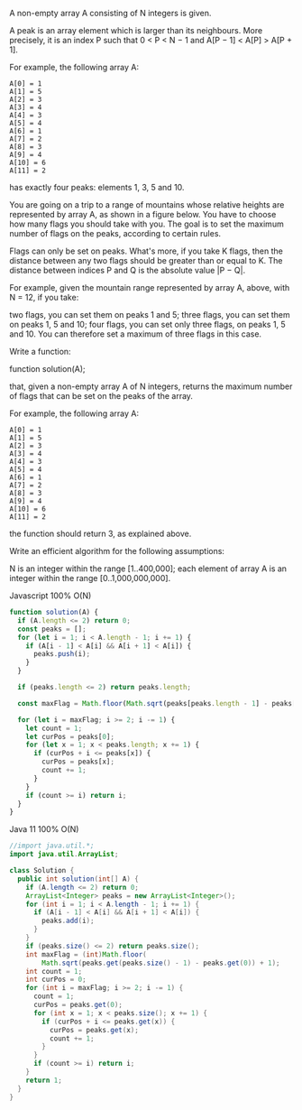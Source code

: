 A non-empty array A consisting of N integers is given.

A peak is an array element which is larger than its neighbours. More precisely, it is an index P such that 0 < P < N − 1 and A[P − 1] < A[P] > A[P + 1].

For example, the following array A:

    A[0] = 1
    A[1] = 5
    A[2] = 3
    A[3] = 4
    A[4] = 3
    A[5] = 4
    A[6] = 1
    A[7] = 2
    A[8] = 3
    A[9] = 4
    A[10] = 6
    A[11] = 2
has exactly four peaks: elements 1, 3, 5 and 10.

You are going on a trip to a range of mountains whose relative heights are represented by array A, as shown in a figure below. You have to choose how many flags you should take with you. The goal is to set the maximum number of flags on the peaks, according to certain rules.



Flags can only be set on peaks. What's more, if you take K flags, then the distance between any two flags should be greater than or equal to K. The distance between indices P and Q is the absolute value |P − Q|.

For example, given the mountain range represented by array A, above, with N = 12, if you take:

two flags, you can set them on peaks 1 and 5;
three flags, you can set them on peaks 1, 5 and 10;
four flags, you can set only three flags, on peaks 1, 5 and 10.
You can therefore set a maximum of three flags in this case.

Write a function:

function solution(A);

that, given a non-empty array A of N integers, returns the maximum number of flags that can be set on the peaks of the array.

For example, the following array A:

    A[0] = 1
    A[1] = 5
    A[2] = 3
    A[3] = 4
    A[4] = 3
    A[5] = 4
    A[6] = 1
    A[7] = 2
    A[8] = 3
    A[9] = 4
    A[10] = 6
    A[11] = 2
the function should return 3, as explained above.

Write an efficient algorithm for the following assumptions:

N is an integer within the range [1..400,000];
each element of array A is an integer within the range [0..1,000,000,000].

Javascript 100% O(N)
```javascript
function solution(A) {
  if (A.length <= 2) return 0;
  const peaks = [];
  for (let i = 1; i < A.length - 1; i += 1) {
    if (A[i - 1] < A[i] && A[i + 1] < A[i]) {
      peaks.push(i);
    }
  }

  if (peaks.length <= 2) return peaks.length;

  const maxFlag = Math.floor(Math.sqrt(peaks[peaks.length - 1] - peaks[0]) + 1);

  for (let i = maxFlag; i >= 2; i -= 1) {
    let count = 1;
    let curPos = peaks[0];
    for (let x = 1; x < peaks.length; x += 1) {
      if (curPos + i <= peaks[x]) {
        curPos = peaks[x];
        count += 1;
      }
    }
    if (count >= i) return i;
  }
}

```

Java 11 100% O(N)
```java
//import java.util.*;
import java.util.ArrayList;

class Solution {
  public int solution(int[] A) {
    if (A.length <= 2) return 0;
    ArrayList<Integer> peaks = new ArrayList<Integer>();
    for (int i = 1; i < A.length - 1; i += 1) {
      if (A[i - 1] < A[i] && A[i + 1] < A[i]) {
        peaks.add(i);
      }
    }
    if (peaks.size() <= 2) return peaks.size();
    int maxFlag = (int)Math.floor(
        Math.sqrt(peaks.get(peaks.size() - 1) - peaks.get(0)) + 1);
    int count = 1;
    int curPos = 0;
    for (int i = maxFlag; i >= 2; i -= 1) {
      count = 1;
      curPos = peaks.get(0);
      for (int x = 1; x < peaks.size(); x += 1) {
        if (curPos + i <= peaks.get(x)) {
          curPos = peaks.get(x);
          count += 1;
        }
      }
      if (count >= i) return i;
    }
    return 1;
  }
}
```